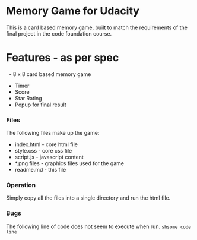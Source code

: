 # Memory Game for Udacity
This is a card based memory game, built to match the requirements of the final project in the code foundation course.
# Features - as per spec
  - 8 x 8 card based memory game  
  - Timer  
  - Score  
  - Star Rating  
  - Popup for final result
  
### Files
The following files make up the game:
* index.html - core html file
* style.css - core css file
* script.js - javascript content
* *.png files - graphics files used for the game
* readme.md - this file
### Operation
Simply copy all the files into a single directory and run the html file.

### Bugs
The following line of code does not seem to execute when run. 
```shsome code line```
